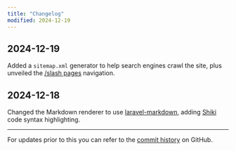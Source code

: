 ```yaml
---
title: "Changelog"
modified: 2024-12-19
---
```

## 2024-12-19

Added a `sitemap.xml` generator to help search engines crawl the site, plus unveiled the [/slash pages](/slashes) navigation.

## 2024-12-18

Changed the Markdown renderer to use [laravel-markdown](https://spatie.be/docs/laravel-markdown), adding [Shiki](https://github.com/shikijs/shiki) code syntax highlighting.

---

For updates prior to this you can refer to the [commit history](https://github.com/theprivateer/blog/commits/main/) on GitHub.
